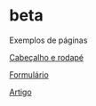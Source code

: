# beta


Exemplos de páginas


[Cabeçalho e rodapé](http://htmlpreview.github.io/?https://github.com/justicagovpt/beta/blob/master/_preview/templates/head_footer.html)


[Formulário](http://htmlpreview.github.io/?https://github.com/justicagovpt/beta/blob/master/_preview/templates/global_form.html)

[Artigo](http://htmlpreview.github.io/?https://github.com/justicagovpt/beta/blob/master/_preview/templates/artigo.html)


